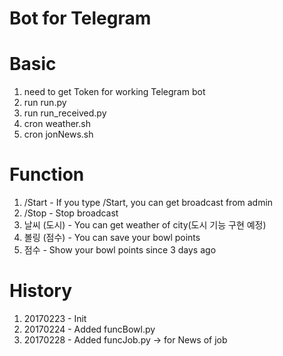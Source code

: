 # Bot for Telegram
# Basic
1. need to get Token for working Telegram bot
2. run run.py
3. run run_received.py
4. cron weather.sh
5. cron jonNews.sh

# Function
1. /Start	-	If you type /Start, you can get broadcast from admin
2. /Stop	-	Stop broadcast
3. 날씨 (도시) - You can get weather of city(도시 기능 구현 예정)
4. 볼링 (점수) - You can save your bowl points
5. 점수		-	Show your bowl points since 3 days ago

# History
1. 20170223	-	Init
2. 20170224 -	Added funcBowl.py
3. 20170228	-	Added funcJob.py
				-> for News of job
